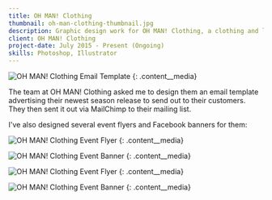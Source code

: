```yaml
---
title: OH MAN! Clothing
thumbnail: oh-man-clothing-thumbnail.jpg
description: Graphic design work for OH MAN! Clothing, a clothing and lifestyle brand based out of Orange County.
client: OH MAN! Clothing
project-date: July 2015 - Present (Ongoing)
skills: Photoshop, Illustrator
---
```


![OH MAN! Clothing Email Template](../img/oh-man-clothing-email-template.jpg)
{: .content__media}

The team at OH MAN! Clothing asked me to design them an email template advertising their newest season release to send out to their customers. They then sent it out via MailChimp to their mailing list.

I've also designed several event flyers and Facebook banners for them:

![OH MAN! Clothing Event Flyer](../img/oh-man-clothing-7-year-flyer.jpg)
{: .content__media}

![OH MAN! Clothing Event Banner](../img/oh-man-clothing-7-year-banner.jpg)
{: .content__media}

![OH MAN! Clothing Event Flyer](../img/oh-man-wonderland.jpg)
{: .content__media}

![OH MAN! Clothing Event Banner](../img/oh-man-clothing-wonderland.jpg)
{: .content__media}
